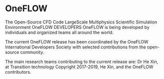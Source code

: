 # OneFLOW
The Open-Source CFD Code
LargeScale Multiphysics Scientific Simulation Environment
OneFLOW DEVELOPERS
OneFLOW is being developed by individuals and organized teams all around the world.

The current OneFLOW release has been coordinated by the OneFLOW International Developers Society with selected contributions from the open-source community.

The main research teams contributing to the current release are:
Dr He Xin, at Transition technology
Copyright 2017-2019, He Xin, and the OneFLOW contributors.
